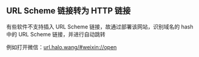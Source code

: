 ## URL Scheme 链接转为 HTTP 链接

有些软件不支持插入 URL Scheme 链接，故通过部署该网站，识别域名的 hash 中的 URL Scheme 链接，并进行自动跳转

例如打开微信：[url.halo.wang/#weixin://open](http://url.halo.wang/#weixin://open)
